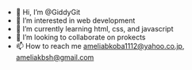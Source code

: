- 👋 Hi, I’m @GiddyGit
- 👀 I’m interested in web development
- 🌱 I’m currently learning html, css, and javascript
- 💞️ I’m looking to collaborate on prokects
- 📫 How to reach me ameliabkoba1112@yahoo.co.jp, ameliakbsh@gmail.com

<!---
GiddyGit/GiddyGit is a ✨ special ✨ repository because its `README.md` (this file) appears on your GitHub profile.
You can click the Preview link to take a look at your changes.
--->
